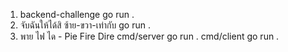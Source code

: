 1. backend-challenge
go run .
2. จับฉันให้ได้สิ ซ้าย-ขวา-เท่ากับ
go run .
3. พาย ไฟ ได - Pie Fire Dire
cmd/server
go run .
cmd/client
go run .
